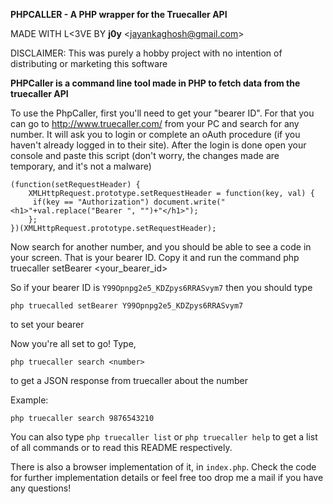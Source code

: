 
__PHPCALLER - A PHP wrapper for the Truecaller API__

MADE WITH L<3VE BY __j0y__ <<jayankaghosh@gmail.com>>

DISCLAIMER: This was purely a hobby project with no intention of distributing or marketing this software

__PHPCaller is a command line tool made in PHP to fetch data from the truecaller API__

To use the PhpCaller, first you'll need to get your "bearer ID". For that you can go to http://www.truecaller.com/ from your PC and search for any number. It will ask you to login or complete an oAuth procedure (if you haven't already logged in to their site).
After the login is done open your console and paste this script (don't worry, the changes made are temporary, and it's not a malware)

    (function(setRequestHeader) {
        XMLHttpRequest.prototype.setRequestHeader = function(key, val) {
         if(key == "Authorization") document.write("<h1>"+val.replace("Bearer ", "")+"</h1>");
        };
    })(XMLHttpRequest.prototype.setRequestHeader);

Now search for another number, and you should be able to see a code in your screen. That is your bearer ID. Copy it and run the command php truecaller setBearer <your_bearer_id>

So if your bearer ID is `Y99Opnpg2e5_KDZpys6RRASvym7` then you should type 

    php truecalled setBearer Y99Opnpg2e5_KDZpys6RRASvym7 

to set your bearer 

Now you're all set to go! Type,

    php truecaller search <number>

to get a JSON response from truecaller about the number

Example:

    php truecaller search 9876543210
    
You can also type `php truecaller list` or `php truecaller help` to get a list of all commands or to read this README respectively.

There is also a browser implementation of it, in `index.php`. Check the code for further implementation details or feel free too drop me a mail if you have any questions!

